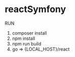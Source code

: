 # reactSymfony

RUN
 1. composer install
 2. npm install
 3. npm run build
 4. go => {LOCAL_HOST}/react